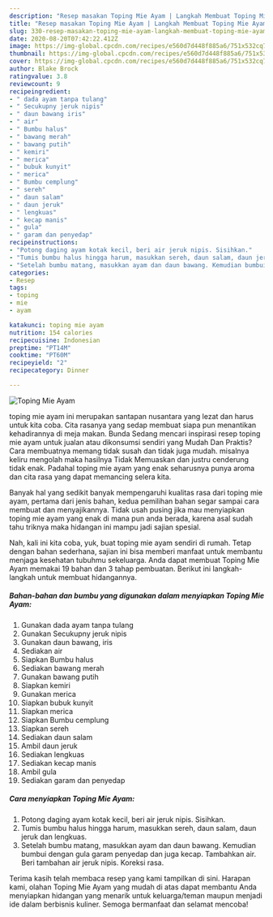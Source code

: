 ```yaml
---
description: "Resep masakan Toping Mie Ayam | Langkah Membuat Toping Mie Ayam Yang Enak dan Simpel"
title: "Resep masakan Toping Mie Ayam | Langkah Membuat Toping Mie Ayam Yang Enak dan Simpel"
slug: 330-resep-masakan-toping-mie-ayam-langkah-membuat-toping-mie-ayam-yang-enak-dan-simpel
date: 2020-08-20T07:42:22.412Z
image: https://img-global.cpcdn.com/recipes/e560d7d448f885a6/751x532cq70/toping-mie-ayam-foto-resep-utama.jpg
thumbnail: https://img-global.cpcdn.com/recipes/e560d7d448f885a6/751x532cq70/toping-mie-ayam-foto-resep-utama.jpg
cover: https://img-global.cpcdn.com/recipes/e560d7d448f885a6/751x532cq70/toping-mie-ayam-foto-resep-utama.jpg
author: Blake Brock
ratingvalue: 3.8
reviewcount: 9
recipeingredient:
- " dada ayam tanpa tulang"
- " Secukupny jeruk nipis"
- " daun bawang iris"
- " air"
- " Bumbu halus"
- " bawang merah"
- " bawang putih"
- " kemiri"
- " merica"
- " bubuk kunyit"
- " merica"
- " Bumbu cemplung"
- " sereh"
- " daun salam"
- " daun jeruk"
- " lengkuas"
- " kecap manis"
- " gula"
- " garam dan penyedap"
recipeinstructions:
- "Potong daging ayam kotak kecil, beri air jeruk nipis. Sisihkan."
- "Tumis bumbu halus hingga harum, masukkan sereh, daun salam, daun jeruk dan lengkuas."
- "Setelah bumbu matang, masukkan ayam dan daun bawang. Kemudian bumbui dengan gula garam penyedap dan juga kecap. Tambahkan air. Beri tambahan air jeruk nipis. Koreksi rasa."
categories:
- Resep
tags:
- toping
- mie
- ayam

katakunci: toping mie ayam 
nutrition: 154 calories
recipecuisine: Indonesian
preptime: "PT14M"
cooktime: "PT60M"
recipeyield: "2"
recipecategory: Dinner

---
```



![Toping Mie Ayam](https://img-global.cpcdn.com/recipes/e560d7d448f885a6/751x532cq70/toping-mie-ayam-foto-resep-utama.jpg)


toping mie ayam ini merupakan santapan nusantara yang lezat dan harus untuk kita coba. Cita rasanya yang sedap membuat siapa pun menantikan kehadirannya di meja makan.
Bunda Sedang mencari inspirasi resep toping mie ayam untuk jualan atau dikonsumsi sendiri yang Mudah Dan Praktis? Cara membuatnya memang tidak susah dan tidak juga mudah. misalnya keliru mengolah maka hasilnya Tidak Memuaskan dan justru cenderung tidak enak. Padahal toping mie ayam yang enak seharusnya punya aroma dan cita rasa yang dapat memancing selera kita.



Banyak hal yang sedikit banyak mempengaruhi kualitas rasa dari toping mie ayam, pertama dari jenis bahan, kedua pemilihan bahan segar sampai cara membuat dan menyajikannya. Tidak usah pusing jika mau menyiapkan toping mie ayam yang enak di mana pun anda berada, karena asal sudah tahu triknya maka hidangan ini mampu jadi sajian spesial.


Nah, kali ini kita coba, yuk, buat toping mie ayam sendiri di rumah. Tetap dengan bahan sederhana, sajian ini bisa memberi manfaat untuk membantu menjaga kesehatan tubuhmu sekeluarga. Anda dapat membuat Toping Mie Ayam memakai 19 bahan dan 3 tahap pembuatan. Berikut ini langkah-langkah untuk membuat hidangannya.

<!--inarticleads1-->

##### Bahan-bahan dan bumbu yang digunakan dalam menyiapkan Toping Mie Ayam:

1. Gunakan  dada ayam tanpa tulang
1. Gunakan  Secukupny jeruk nipis
1. Gunakan  daun bawang, iris
1. Sediakan  air
1. Siapkan  Bumbu halus
1. Sediakan  bawang merah
1. Gunakan  bawang putih
1. Siapkan  kemiri
1. Gunakan  merica
1. Siapkan  bubuk kunyit
1. Siapkan  merica
1. Siapkan  Bumbu cemplung
1. Siapkan  sereh
1. Sediakan  daun salam
1. Ambil  daun jeruk
1. Sediakan  lengkuas
1. Sediakan  kecap manis
1. Ambil  gula
1. Sediakan  garam dan penyedap




<!--inarticleads2-->

##### Cara menyiapkan Toping Mie Ayam:

1. Potong daging ayam kotak kecil, beri air jeruk nipis. Sisihkan.
1. Tumis bumbu halus hingga harum, masukkan sereh, daun salam, daun jeruk dan lengkuas.
1. Setelah bumbu matang, masukkan ayam dan daun bawang. Kemudian bumbui dengan gula garam penyedap dan juga kecap. Tambahkan air. Beri tambahan air jeruk nipis. Koreksi rasa.




Terima kasih telah membaca resep yang kami tampilkan di sini. Harapan kami, olahan Toping Mie Ayam yang mudah di atas dapat membantu Anda menyiapkan hidangan yang menarik untuk keluarga/teman maupun menjadi ide dalam berbisnis kuliner. Semoga bermanfaat dan selamat mencoba!

